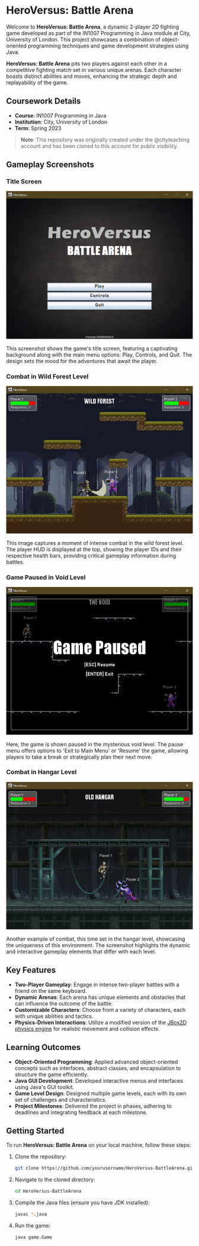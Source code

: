 # HeroVersus: Battle Arena

Welcome to **HeroVersus: Battle Arena**, a dynamic 2-player 2D fighting game developed as part of the IN1007 Programming in Java module at City, University of London. This project showcases a combination of object-oriented programming techniques and game development strategies using Java.

**HeroVersus: Battle Arena** pits two players against each other in a competitive fighting match set in various unique arenas. Each character boasts distinct abilities and moves, enhancing the strategic depth and replayability of the game.

## Coursework Details

- **Course**: IN1007 Programming in Java
- **Institution**: City, University of London
- **Term**: Spring 2023

> **Note**: This repository was originally created under the @cityteaching account and has been cloned to this account for public visibility.

## Gameplay Screenshots

### Title Screen

![title-screen](images/title-screen.PNG)

This screenshot shows the game's title screen, featuring a captivating background along with the main menu options: Play, Controls, and Quit. The design sets the mood for the adventures that await the player.

### Combat in Wild Forest Level

![combat](images/combat.PNG)

This image captures a moment of intense combat in the wild forest level. The player HUD is displayed at the top, showing the player IDs and their respective health bars, providing critical gameplay information during battles.

### Game Paused in Void Level

![game-paused](images/game-paused.PNG)

Here, the game is shown paused in the mysterious void level. The pause menu offers options to 'Exit to Main Menu' or 'Resume' the game, allowing players to take a break or strategically plan their next move.

### Combat in Hangar Level

![combat-2](images/combat-2.PNG)

Another example of combat, this time set in the hangar level, showcasing the uniqueness of this environment. The screenshot highlights the dynamic and interactive gameplay elements that differ with each level.

## Key Features

- **Two-Player Gameplay**: Engage in intense two-player battles with a friend on the same keyboard.
- **Dynamic Arenas**: Each arena has unique elements and obstacles that can influence the outcome of the battle.
- **Customizable Characters**: Choose from a variety of characters, each with unique abilities and tactics.
- **Physics-Driven Interactions**: Utilize a modified version of the [JBox2D physics engine](https://github.com/jbox2d/jbox2d.git) for realistic movement and collision effects.

## Learning Outcomes

- **Object-Oriented Programming**: Applied advanced object-oriented concepts such as interfaces, abstract classes, and encapsulation to structure the game efficiently.
- **Java GUI Development**: Developed interactive menus and interfaces using Java's GUI toolkit.
- **Game Level Design**: Designed multiple game levels, each with its own set of challenges and characteristics.
- **Project Milestones**: Delivered the project in phases, adhering to deadlines and integrating feedback at each milestone.

## Getting Started

To run **HeroVersus: Battle Arena** on your local machine, follow these steps:

1. Clone the repository:
   ```bash
   git clone https://github.com/yourusername/HeroVersus-BattleArena.git
   ```
2. Navigate to the cloned directory:
   ```bash
   cd HeroVersus-BattleArena
   ```
3. Compile the Java files (ensure you have JDK installed):
   ```bash
   javac *.java
   ```
4. Run the game:
   ```bash
   java game.Game
   ```
